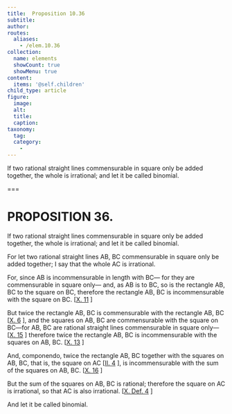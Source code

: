 ```yaml
---
title:  Proposition 10.36
subtitle: 
author:
routes:
  aliases:
    - /elem.10.36
collection:
  name: elements
  showCount: true
  showMenu: true
content:
  items: '@self.children'
child_type: article
figure:
  image:
  alt:
  title:
  caption:
taxonomy:
  tag:
  category:
    - 
---
```


<p><hi rend="ital">If two rational straight lines commensurable in square only be added together, the whole is irrational; and let it be called</hi>
       <hi rend="bold">binomial</hi>. </p>

===

<h1>PROPOSITION 36.</h1>
<p><span class="ital">If two rational straight lines commensurable in square only be added together, the whole is irrational; and let it be called</span>
       <span class="bold">binomial</span>. </p>

<p>For let two rational straight lines <span class="ital">AB</span>, <span class="ital">BC</span> commensurable<lb n="5"/> in square only be added together;  I say that the whole <span class="ital">AC</span> is irrational. </p>

<p>For, since <span class="ital">AB</span> is incommensurable in length with <span class="ital">BC</span>— <lb n="10"/>for they are commensurable in square only— and, as <span class="ital">AB</span> is to <span class="ital">BC</span>, so is the rectangle <span class="ital">AB</span>, <span class="ital">BC</span> to the square on <span class="ital">BC</span>, therefore the rectangle <span class="ital">AB</span>, <span class="ital">BC</span> is incommensurable with the square on <span class="ital">BC</span>. [<a href="/elem.10.11">X. 11</a>
] <lb n="15"/></p>

<p>But twice the rectangle <span class="ital">AB</span>, <span class="ital">BC</span> is commensurable with the rectangle <span class="ital">AB</span>, <span class="ital">BC</span> [<a href="/elem.10.6">X. 6</a>
], and the squares on <span class="ital">AB</span>, <span class="ital">BC</span> are commensurable with the square on <span class="ital">BC</span>—for <span class="ital">AB</span>, <span class="ital">BC</span> are rational straight lines commensurable in square only— [<a href="/elem.10.15">X. 15</a>
] therefore twice the rectangle <span class="ital">AB</span>, <span class="ital">BC</span> is incommensurable <lb n="20"/>with the squares on <span class="ital">AB</span>, <span class="ital">BC</span>. [<a href="/elem.10.13">X. 13</a>
] </p>

<p>And, <foreign lang="la">componendo</foreign>, twice the rectangle <span class="ital">AB</span>, <span class="ital">BC</span> together with the squares on <span class="ital">AB</span>, <span class="ital">BC</span>, that is, the square on <span class="ital">AC</span> [<a href="/elem.2.4">II. 4</a>
], is incommensurable with the sum of the squares on <span class="ital">AB</span>, <span class="ital">BC</span>. [<a href="/elem.10.16">X. 16</a>
] </p>

<p>But the sum of the squares on <span class="ital">AB</span>, <span class="ital">BC</span> is rational; <lb n="25"/>therefore the square on <span class="ital">AC</span> is irrational, so that <span class="ital">AC</span> is also irrational. [<a href="/elem.10.def.4">X. Def. 4</a>
] </p>

<p>And let it be called <span class="bold">binomial</span>.<pb n="84"/></p>
